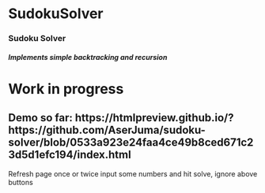 # SudokuSolver

<h3> Sudoku Solver </h3>
<h5> Implements simple backtracking and recursion </h5>
<h1> Work in progress </h1>

<h2> Demo so far: https://htmlpreview.github.io/?https://github.com/AserJuma/sudoku-solver/blob/0533a923e24faa4ce49b8ced671c23d5d1efc194/index.html </h2>
Refresh page once or twice
input some numbers and hit solve, ignore above buttons
